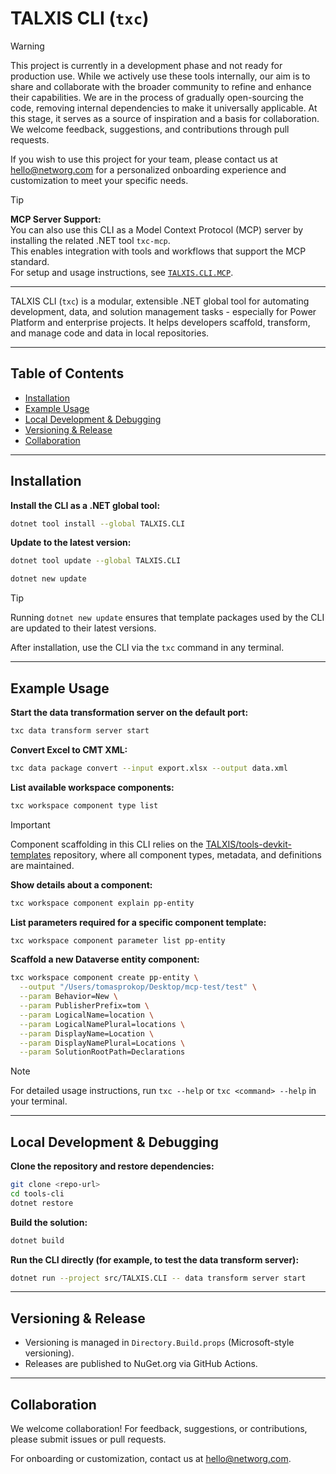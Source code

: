 # TALXIS CLI (`txc`)

> [!WARNING]
> This project is currently in a development phase and not ready for production use.
> While we actively use these tools internally, our aim is to share and collaborate with the broader community to refine and enhance their capabilities.
> We are in the process of gradually open-sourcing the code, removing internal dependencies to make it universally applicable.
> At this stage, it serves as a source of inspiration and a basis for collaboration.
> We welcome feedback, suggestions, and contributions through pull requests.
>
> If you wish to use this project for your team, please contact us at hello@networg.com for a personalized onboarding experience and customization to meet your specific needs.

> [!TIP]
> **MCP Server Support:**  
> You can also use this CLI as a Model Context Protocol (MCP) server by installing the related .NET tool `txc-mcp`.  
> This enables integration with tools and workflows that support the MCP standard.  
> For setup and usage instructions, see [`TALXIS.CLI.MCP`](src/TALXIS.CLI.MCP/README.md).

---

TALXIS CLI (`txc`) is a modular, extensible .NET global tool for automating development, data, and solution management tasks - especially for Power Platform and enterprise projects. It helps developers scaffold, transform, and manage code and data in local repositories.

---

## Table of Contents
- [Installation](#installation)
- [Example Usage](#example-usage)
- [Local Development & Debugging](#local-development--debugging)
- [Versioning & Release](#versioning--release)
- [Collaboration](#collaboration)

---

## Installation

**Install the CLI as a .NET global tool:**
```sh
dotnet tool install --global TALXIS.CLI
```

**Update to the latest version:**
```sh
dotnet tool update --global TALXIS.CLI

dotnet new update
```
> [!TIP]
> Running `dotnet new update` ensures that template packages used by the CLI are updated to their latest versions.

After installation, use the CLI via the `txc` command in any terminal.

---

## Example Usage

**Start the data transformation server on the default port:**
```sh
txc data transform server start
```

**Convert Excel to CMT XML:**
```sh
txc data package convert --input export.xlsx --output data.xml
```

**List available workspace components:**
```sh
txc workspace component type list
```

> [!IMPORTANT]
> Component scaffolding in this CLI relies on the [TALXIS/tools-devkit-templates](https://github.com/TALXIS/tools-devkit-templates) repository, where all component types, metadata, and definitions are maintained.


**Show details about a component:**
```sh
txc workspace component explain pp-entity
```

**List parameters required for a specific component template:**
```sh
txc workspace component parameter list pp-entity
```

**Scaffold a new Dataverse entity component:**
```sh
txc workspace component create pp-entity \
  --output "/Users/tomasprokop/Desktop/mcp-test/test" \
  --param Behavior=New \
  --param PublisherPrefix=tom \
  --param LogicalName=location \
  --param LogicalNamePlural=locations \
  --param DisplayName=Location \
  --param DisplayNamePlural=Locations \
  --param SolutionRootPath=Declarations
```

> [!NOTE]
> For detailed usage instructions, run `txc --help` or `txc <command> --help` in your terminal.

---

## Local Development & Debugging

**Clone the repository and restore dependencies:**
```sh
git clone <repo-url>
cd tools-cli
dotnet restore
```

**Build the solution:**
```sh
dotnet build
```

**Run the CLI directly (for example, to test the data transform server):**
```sh
dotnet run --project src/TALXIS.CLI -- data transform server start
```

---

## Versioning & Release

- Versioning is managed in `Directory.Build.props` (Microsoft-style versioning).
- Releases are published to NuGet.org via GitHub Actions.

---

## Collaboration

We welcome collaboration! For feedback, suggestions, or contributions, please submit issues or pull requests.

For onboarding or customization, contact us at hello@networg.com.
